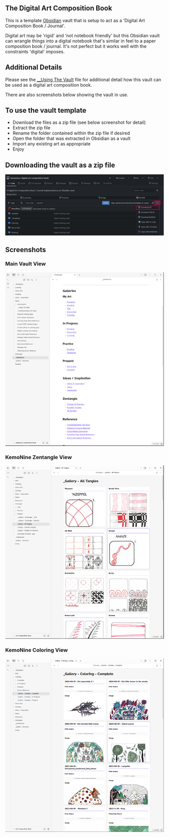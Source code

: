 ## The Digital Art Composition Book

This is a template [Obsidian](https://obsidian.md/) vault that is setup to act as a 'Digital Art Composition Book / Journal'.

Digital art may be 'rigid' and 'not notebook friendly' but this Obsidian vault can wrangle things into a digital notebook that's similar in feel to a paper composition book / journal. It's not perfect but it works well with the constraints 'digital' imposes.

## Additional Details

Please see the [__Using The Vault](Notes/__Using%20The%20Vault.md) file for additional detail how this vault can be used as a digital art composition book.

There are also screenshots below showing the vault in use.

## To use the vault template

- Download the files as a zip file (see below screenshot for detail)
- Extract the zip file
- Rename the folder contained within the zip file if desired
- Open the folder that was extracted in Obsidian as a vault
- Import any existing art as appropriate
- Enjoy

## Downloading the vault as a zip file

![How to download](Notes/attachments/downloading.png)

## Screenshots

### Main Vault View
![Main Vault View](Notes/attachments/Vault%20Screenshot%201.png)

### KemoNine Zentangle View
![KemoNine Zentangle View](Notes/attachments/Vault%20Screenshot%202.png)

### KemoNine Coloring View
![KemoNine Coloring View](Notes/attachments/Vault%20Screenshot%203.png)
